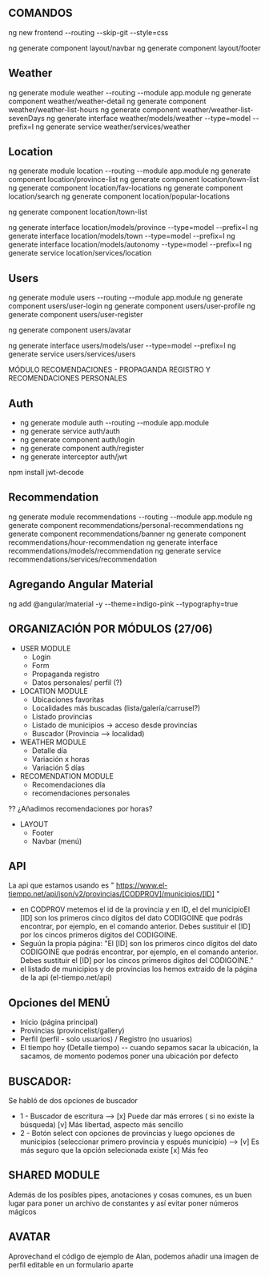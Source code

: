 ## COMANDOS
ng new frontend --routing --skip-git --style=css

ng generate component layout/navbar
ng generate component layout/footer

## Weather
ng generate module weather --routing --module app.module
ng generate component weather/weather-detail
ng generate component weather/weather-list-hours
ng generate component weather/weather-list-sevenDays
ng generate interface weather/models/weather --type=model --prefix=I
 ng generate service weather/services/weather

## Location
ng generate module location --routing --module app.module
ng generate component location/province-list
ng generate component location/town-list
ng generate component location/fav-locations
ng generate component location/search
ng generate component location/popular-locations

ng generate component location/town-list

ng generate interface location/models/province --type=model --prefix=I
ng generate interface location/models/town --type=model --prefix=I
ng generate interface location/models/autonomy --type=model --prefix=I
ng generate service location/services/location

## Users
ng generate module users --routing --module app.module
ng generate component users/user-login
ng generate component users/user-profile
ng generate component users/user-register

ng generate component users/avatar

ng generate interface users/models/user --type=model --prefix=I
ng generate service users/services/users

MÓDULO RECOMENDACIONES - PROPAGANDA REGISTRO Y RECOMENDACIONES PERSONALES


## Auth
* ng generate module auth --routing --module app.module
* ng generate service auth/auth
* ng generate component auth/login
* ng generate component auth/register
* ng generate interceptor auth/jwt

npm install jwt-decode


## Recommendation
ng generate module recommendations --routing --module app.module
ng generate component recommendations/personal-recommendations
ng generate component recommendations/banner
ng generate component recommendations/hour-recommendation
ng generate interface recommendations/models/recommendation
ng generate service recommendations/services/recommendation

## Agregando Angular Material
ng add @angular/material -y --theme=indigo-pink --typography=true

## ORGANIZACIÓN POR MÓDULOS (27/06)
* USER MODULE 
    - Login 
    - Form
    - Propaganda registro
    - Datos personales/ perfil (?)
* LOCATION MODULE 
    - Ubicaciones favoritas 
    - Localidades más buscadas (lista/galería/carrusel?)
    - Listado provincias
    - Listado de municipios -> acceso desde provincias 
    - Buscador (Provincia --> localidad)
* WEATHER MODULE 
    - Detalle día
    - Variación x horas
    - Variación 5 días
* RECOMENDATION MODULE 
    - Recomendaciones día
    - recomendaciones personales

?? ¿Añadimos recomendaciones por horas?

* LAYOUT 
    - Footer
    - Navbar (menú)

## API

La api que estamos usando es 
" https://www.el-tiempo.net/api/json/v2/provincias/[CODPROV]/municipios/[ID] "

* en CODPROV metemos el id de la provincia y en ID, el del municipioEl [ID] son los primeros cinco dígitos del dato CODIGOINE que podrás encontrar, por ejemplo, en el comando anterior. Debes sustituir el [ID] por los cincos primeros dígitos del CODIGOINE.
* Seguún la propia página: 
"El [ID] son los primeros cinco dígitos del dato CODIGOINE que podrás encontrar, por ejemplo, en el comando anterior. Debes sustituir el [ID] por los cincos primeros dígitos del CODIGOINE."
* el listado de municipios y de provincias los hemos extraido de la página de la api (el-tiempo.net/api)

## Opciones del MENÚ
* Inicio (página principal)
* Provincias (provincelist/gallery)
* Perfil (perfil - solo usuarios) / Registro (no usuarios)
* El tiempo hoy (Detalle tiempo) -- cuando sepamos sacar la ubicación, la sacamos, de momento podemos poner una ubicación por defecto

## BUSCADOR: 

Se habló de dos opciones de buscador
* 1 - Buscador de escritura --> [x] Puede dar más errores ( si no existe la búsqueda) [v] Más libertad, aspecto más sencillo
* 2 - Botón select con opciones de provincias y luego opciones de municipios (seleccionar primero provincia y espués municipio) --> [v] Es más seguro que la opción selecionada existe [x] Más feo

## SHARED MODULE
 Además de los posibles pipes, anotaciones y cosas comunes, es un buen lugar para poner un archivo de constantes y así evitar poner números mágicos

## AVATAR
Aprovechand el código de ejemplo de Alan, podemos añadir una imagen de perfil editable en un formulario aparte